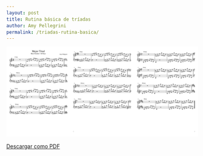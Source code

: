 ```yaml
---
layout: post
title: Rutina básica de tríadas
author: Amy Pellegrini
permalink: /triadas-rutina-basica/
---
```


<div class="img-container">
	<img class="sheet-music" src="../sheet-music/major-triad-basic-routine/major-triad-basic-routine.svg" alt="Rutina básica de Tríadas" />
</div>

<a target="_blank" href="../sheet-music/major-triad-basic-routine/major-triad-basic-routine.pdf">Descargar como PDF</a>
